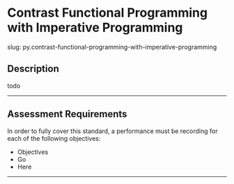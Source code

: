 
# Contrast Functional Programming with Imperative Programming

slug: py.contrast-functional-programming-with-imperative-programming

## Description
todo

---
## Assessment Requirements
In order to fully cover this standard, a performance must be recording for each of the following objectives:

- Objectives
- Go
- Here


---
